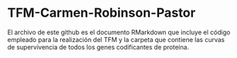 # TFM-Carmen-Robinson-Pastor

El archivo de este github es el documento RMarkdown que incluye el código empleado para la realización del TFM y la carpeta que contiene las curvas de supervivencia de todos los genes codificantes de proteína.
